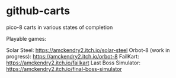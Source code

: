 # github-carts
pico-8 carts in various states of completion

Playable games:

Solar Steel: https://amckendry2.itch.io/solar-steel
Orbot-8 (work in progress): https://amckendry2.itch.io/orbot-8
FailKart: https://amckendry2.itch.io/failkart
Last Boss Simulator: https://amckendry2.itch.io/final-boss-simulator

